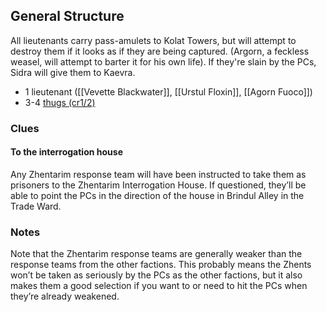 ## General Structure

All lieutenants carry pass-amulets to Kolat Towers, but will attempt to destroy them if it looks as if they are being captured. (Argorn, a feckless weasel, will attempt to barter it for his own life). If they're slain by the PCs, Sidra will give them to Kaevra.

- 1 lieutenant ([[Vevette Blackwater]], [[Urstul Floxin]], [[Agorn Fuoco]])
- 3-4 [thugs (cr1/2)](https://www.dndbeyond.com/monsters/thug)

### Clues

#### To the interrogation house

Any Zhentarim response team will have been instructed to take them as prisoners to the Zhentarim Interrogation House. If questioned, they’ll be able to point the PCs in the direction of the house in Brindul Alley in the Trade Ward.

### Notes

Note that the Zhentarim response teams are generally weaker than the response teams from the other factions. This probably means the Zhents won’t be taken as seriously by the PCs as the other factions, but it also makes them a good selection if you want to or need to hit the PCs when they’re already weakened.


